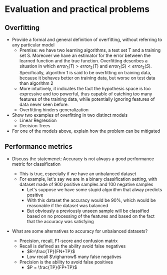 # Evaluation and practical problems

## Overfitting

- Provide a formal and general definition of overfitting, without referring to any particular model
  - Premise: we have two learning algorithms, a test set T and a training set
      S. Moreover we have an estimator for the error between the learned
      function and the true function. Overfitting describes a situation in which
      $error_1(T) > error_2(T)$ and $error_1(S) < error_2(S)$. Specifically,
      algorithm 1 is said to be overfitting on training data, because it behaves
      better on training data, but worse on test data than algorithm 2
  - More intuitively, it indicates the fact the hypothesis space is too expressive and too powerful, thus capable of catching too many features of the training data, while potentially ignoring features of data never seen before.
  - Overfitting hinders generalization
- Show two examples of overfitting in two distinct models
  - Linear Regression
  - Decision Trees
- For one of the models above, explain how the problem can be mitigated

## Performance metrics

- Discuss the statemenet: Accuracy is not always a good performance metric for classification
  - This is true, especially if we have an unbalanced dataset
  - For example, let's say we are in a binary classification setting, with dataset made of 900 positive samples and 100 negative samples
    - Let's suppose we have some stupid algorithm that alway predicts positive
    - With this dataset the accuracy would be 90%, which would be reasonable if the dataset was balanced
    - But obviously a previously unseen sample will be classified based on no processing of the features and based on the fact that the accuracy was satisfying

- What are some alternatives to accuracy for unbalanced datasets?
  - Precision, recall, F1-score and confusion matrix
  - Recall is defined as the ability avoid false negatives
    - $R=\frac{TP}{FN+TP}$
    - Low recall $\righarrow$ many false negatives
  - Precision is the ability to avoid false positives
    - $P = \frac{TP}{FP+TP}$
